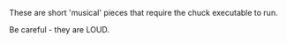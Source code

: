 These are short 'musical' pieces that require the chuck executable to run.

Be careful - they are LOUD.
